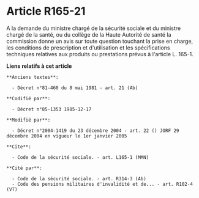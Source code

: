 # Article R165-21

A la demande du ministre chargé de la sécurité sociale et du ministre chargé de la santé, ou du collège de la Haute Autorité
de santé la commission donne un avis sur toute question touchant la prise en charge, les conditions de prescription et
d'utilisation et les spécifications techniques relatives aux produits ou prestations prévus à l'article L. 165-1.

**Liens relatifs à cet article**

	**Anciens textes**:

	  - Décret n°81-460 du 8 mai 1981 - art. 21 (Ab)

	**Codifié par**:

	  - Décret n°85-1353 1985-12-17

	**Modifié par**:

	  - Décret n°2004-1419 du 23 décembre 2004 - art. 22 () JORF 29 décembre 2004 en vigueur le 1er janvier 2005

	**Cite**:

	  - Code de la sécurité sociale. - art. L165-1 (MMN)

	**Cité par**:

	  - Code de la sécurité sociale. - art. R314-3 (Ab)
	  - Code des pensions militaires d'invalidité et de... - art. R102-4 (VT)
